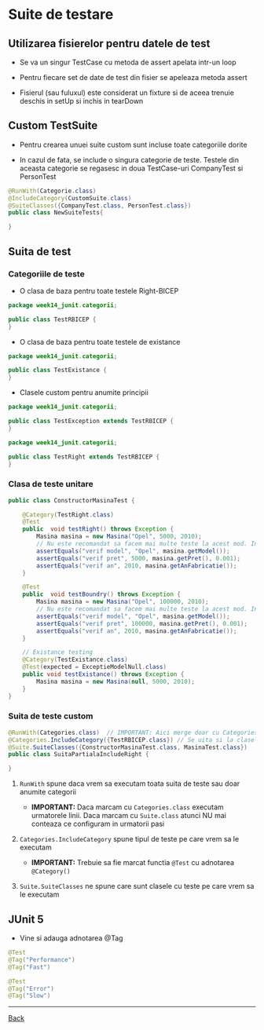 # Suite de testare

## Utilizarea fisierelor pentru datele de test

- Se va un singur TestCase cu metoda de assert apelata intr-un loop

- Pentru fiecare set de date de test din fisier se apeleaza metoda assert

- Fisierul (sau fuluxul) este considerat un fixture si de aceea trenuie deschis in setUp si inchis in tearDown

## Custom TestSuite

- Pentru crearea unuei suite custom sunt incluse toate categoriile dorite

- In cazul de fata, se include o singura categorie de teste. Testele din aceasta categorie se regasesc in doua TestCase-uri CompanyTest si PersonTest

```java
@RunWith(Categorie.class)
@IncludeCategory(CustomSuite.class)
@SuiteClasses({CompanyTest.class, PersonTest.class})
public class NewSuiteTests{

}
```

## Suita de test

### Categoriile de teste

- O clasa de baza pentru toate testele Right-BICEP

```java
package week14_junit.categorii;

public class TestRBICEP {
}
```

- O clasa de baza pentru toate testele de existance

```java
package week14_junit.categorii;

public class TestExistance {
}
```

- Clasele custom pentru anumite principii

```java
package week14_junit.categorii;

public class TestException extends TestRBICEP {
}
```

```java
package week14_junit.categorii;

public class TestRight extends TestRBICEP {
}
```

### Clasa de teste unitare

```java
public class ConstructorMasinaTest {

    @Category(TestRight.class)
    @Test
    public  void testRight() throws Exception {
        Masina masina = new Masina("Opel", 5000, 2010);
        // Nu este recomandat sa facem mai multe teste la acest mod. In acest mod nu facem testare Right pentru ca avem mai multe valori verificate
        assertEquals("verif model", "Opel", masina.getModel());
        assertEquals("verif pret", 5000, masina.getPret(), 0.001);
        assertEquals("verif an", 2010, masina.getAnFabricatie());
    }

    @Test
    public  void testBoundry() throws Exception {
        Masina masina = new Masina("Opel", 100000, 2010);
        // Nu este recomandat sa facem mai multe teste la acest mod. In acest mod nu facem testare Right pentru ca avem mai multe valori verificate
        assertEquals("verif model", "Opel", masina.getModel());
        assertEquals("verif pret", 100000, masina.getPret(), 0.001);
        assertEquals("verif an", 2010, masina.getAnFabricatie());
    }

    // Existance testing
    @Category(TestExistance.class)
    @Test(expected = ExceptieModelNull.class)
    public void testExistance() throws Exception {
        Masina masina = new Masina(null, 5000, 2010);
    }
}
```

### Suita de teste custom

```java
@RunWith(Categories.class)  // IMPORTANT: Aici merge doar cu Categories. Daca folosim SUITE ruleaza clasele de test
@Categories.IncludeCategory({TestRBICEP.class}) // Se uita si la clasele care deriveaza clasa de aici
@Suite.SuiteClasses({ConstructorMasinaTest.class, MasinaTest.class})
public class SuitaPartialaIncludeRight {

}
```

1. `RunWith` spune daca vrem sa executam toata suita de teste sau doar anumite categorii

   - **IMPORTANT:** Daca marcam cu `Categories.class` executam urmatorele linii. Daca marcam cu `Suite.class` atunci NU mai conteaza ce configuram in urmatorii pasi

2. `Categories.IncludeCategory` spune tipul de teste pe care vrem sa le executam

   - **IMPORTANT:** Trebuie sa fie marcat functia `@Test` cu adnotarea `@Category()`

3. `Suite.SuiteClasses` ne spune care sunt clasele cu teste pe care vrem sa le executam

## JUnit 5

- Vine si adauga adnotarea @Tag

```java
@Test
@Tag("Performance")
@Tag("Fast")

@Test
@Tag("Error")
@Tag("Slow")
```

---

[Back](0_IntroInUnitTesting.md)
